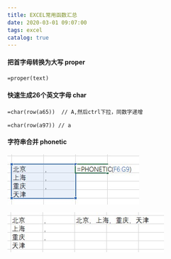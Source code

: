 ```yaml
---
title: EXCEL常用函数汇总
date: 2020-03-01 09:07:00
tags: excel
catalog: true
---
```


#### 把首字母转换为大写 proper

```
=proper(text)
```

#### 快速生成26个英文字母 char

```
=char(row(a65))  // A,然后ctrl下拉，同数字递增
```

```
=char(row(a97)) // a
```

#### 字符串合并 phonetic

![](/images/blog/excel/phonetic.jpg) 

![](/images/blog/excel/phonetic2.jpg)


